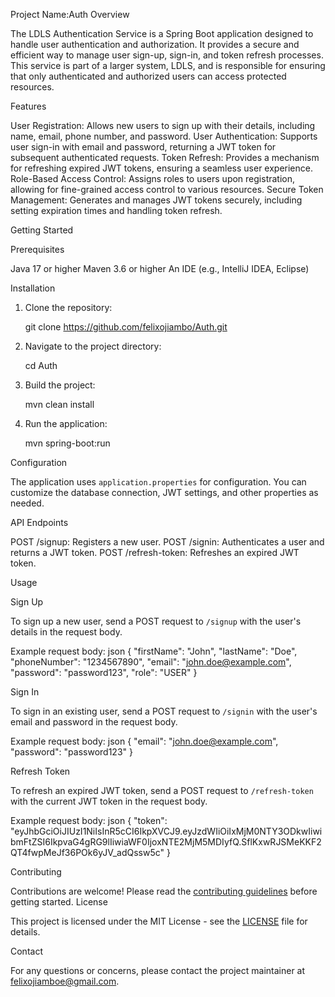Project Name:Auth
Overview

The LDLS Authentication Service is a Spring Boot application designed to handle user authentication and authorization. It provides a secure and efficient way to manage user sign-up, sign-in, and token refresh processes. This service is part of a larger system, LDLS, and is responsible for ensuring that only authenticated and authorized users can access protected resources.

Features

User Registration: Allows new users to sign up with their details, including name, email, phone number, and password.
User Authentication: Supports user sign-in with email and password, returning a JWT token for subsequent authenticated requests.
Token Refresh: Provides a mechanism for refreshing expired JWT tokens, ensuring a seamless user experience.
Role-Based Access Control: Assigns roles to users upon registration, allowing for fine-grained access control to various resources.
Secure Token Management: Generates and manages JWT tokens securely, including setting expiration times and handling token refresh.

Getting Started

Prerequisites

Java 17 or higher
Maven 3.6 or higher
An IDE (e.g., IntelliJ IDEA, Eclipse)

Installation

1. Clone the repository:
   
   git clone https://github.com/felixojiambo/Auth.git
   
2. Navigate to the project directory:
   
   cd Auth
   
3. Build the project:
   
   mvn clean install
   
4. Run the application:
   
   mvn spring-boot:run
   

Configuration

The application uses `application.properties` for configuration. You can customize the database connection, JWT settings, and other properties as needed.

API Endpoints

POST /signup: Registers a new user.
POST /signin: Authenticates a user and returns a JWT token.
POST /refresh-token: Refreshes an expired JWT token.

 Usage

Sign Up

To sign up a new user, send a POST request to `/signup` with the user's details in the request body.

Example request body:
json
{
 "firstName": "John",
 "lastName": "Doe",
 "phoneNumber": "1234567890",
 "email": "john.doe@example.com",
 "password": "password123",
 "role": "USER"
}


Sign In

To sign in an existing user, send a POST request to `/signin` with the user's email and password in the request body.

Example request body:
json
{
 "email": "john.doe@example.com",
 "password": "password123"
}


Refresh Token

To refresh an expired JWT token, send a POST request to `/refresh-token` with the current JWT token in the request body.

Example request body:
json
{
 "token": "eyJhbGciOiJIUzI1NiIsInR5cCI6IkpXVCJ9.eyJzdWIiOiIxMjM0NTY3ODkwIiwibmFtZSI6IkpvaG4gRG9lIiwiaWF0IjoxNTE2MjM5MDIyfQ.SflKxwRJSMeKKF2QT4fwpMeJf36POk6yJV_adQssw5c"
}


Contributing

Contributions are welcome! Please read the [contributing guidelines](CONTRIBUTING.md) before getting started.
License

This project is licensed under the MIT License - see the [LICENSE](LICENSE) file for details.

Contact

For any questions or concerns, please contact the project maintainer at felixojiamboe@gmail.com.
